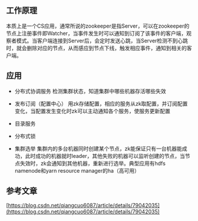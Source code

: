 ## 工作原理
本质上是一个CS应用，通常所说的zookeeper是指Server，可以在zookeeper的节点上注册事件即Watcher，当事件发生时可以通知到订阅了该事件的客户端，观察者模式。当客户端连接到Server后，会定时发送心跳，当Server检测不到心跳时，就会删除对应的节点，从而感应到节点下线，触发相应事件，通知到相关的客户端。

## 应用
- 分布式协调服务
检测集群状态，知道集群中哪些机器存活哪些失效

- 发布订阅（配置中心）
用zk存储配置，相应的服务从zk取配置，并订阅配置变化，当配置发生变化时zk可以主动通知各个服务，使服务更新配置

- 目录服务

- 分布式锁

- 集群选举
集群内的多台机器同时创建某个节点，zk能保证只有一台机器能成功，此时成功的机器就时leader，其他失败的机器可以监听创建的节点，当节点失效时，zk会通知到其他机器，重新进行选举。典型应用有hdfs namenode和yarn resource manager的ha（高可用）

## 参考文章
[https://blog.csdn.net/qiangcuo6087/article/details/79042035](https://blog.csdn.net/qiangcuo6087/article/details/79042035)